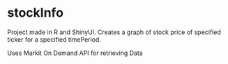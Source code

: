# stockInfo
Project made in R and ShinyUI. Creates a graph of stock price of specified ticker for a specified timePeriod.

Uses Markit On Demand API for retrieving Data
